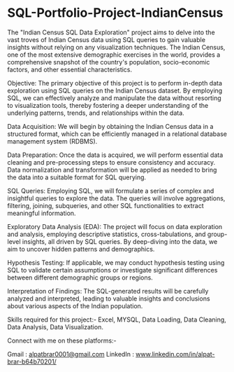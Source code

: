 # SQL-Portfolio-Project-IndianCensus
The "Indian Census SQL Data Exploration" project aims to delve into the vast troves of Indian Census data using SQL queries to gain valuable insights without relying on any visualization techniques. The Indian Census, one of the most extensive demographic exercises in the world, provides a comprehensive snapshot of the country's population, socio-economic factors, and other essential characteristics.

Objective:
The primary objective of this project is to perform in-depth data exploration using SQL queries on the Indian Census dataset. By employing SQL, we can effectively analyze and manipulate the data without resorting to visualization tools, thereby fostering a deeper understanding of the underlying patterns, trends, and relationships within the data.

Data Acquisition: We will begin by obtaining the Indian Census data in a structured format, which can be efficiently managed in a relational database management system (RDBMS).

Data Preparation: Once the data is acquired, we will perform essential data cleaning and pre-processing steps to ensure consistency and accuracy. Data normalization and transformation will be applied as needed to bring the data into a suitable format for SQL querying.

SQL Queries: Employing SQL, we will formulate a series of complex and insightful queries to explore the data. The queries will involve aggregations, filtering, joining, subqueries, and other SQL functionalities to extract meaningful information.

Exploratory Data Analysis (EDA): The project will focus on data exploration and analysis, employing descriptive statistics, cross-tabulations, and group-level insights, all driven by SQL queries. By deep-diving into the data, we aim to uncover hidden patterns and demographics.

Hypothesis Testing: If applicable, we may conduct hypothesis testing using SQL to validate certain assumptions or investigate significant differences between different demographic groups or regions.

Interpretation of Findings: The SQL-generated results will be carefully analyzed and interpreted, leading to valuable insights and conclusions about various aspects of the Indian population.

Skills required for this project:- Excel, MYSQL, Data Loading, Data Cleaning, Data Analysis, Data Visualization.

Connect with me on these platforms:-

Gmail : alpatbrar0001@gmail.com
LinkedIn : www.linkedin.com/in/alpat-brar-b64b70201/
